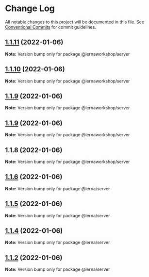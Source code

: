 # Change Log

All notable changes to this project will be documented in this file.
See [Conventional Commits](https://conventionalcommits.org) for commit guidelines.

## [1.1.11](https://github.com/Khaos93/lerna-example/compare/@lernaworkshop/server@1.1.10...@lernaworkshop/server@1.1.11) (2022-01-06)

**Note:** Version bump only for package @lernaworkshop/server





## [1.1.10](https://github.com/Khaos93/lerna-example/compare/@lernaworkshop/server@1.1.9...@lernaworkshop/server@1.1.10) (2022-01-06)

**Note:** Version bump only for package @lernaworkshop/server





## [1.1.9](https://github.com/Khaos93/lerna-example/compare/@lernaworkshop/server@1.1.9...@lernaworkshop/server@1.1.9) (2022-01-06)

**Note:** Version bump only for package @lernaworkshop/server





## [1.1.9](https://github.com/Khaos93/lerna-example/compare/@lernaworkshop/server@1.1.8...@lernaworkshop/server@1.1.9) (2022-01-06)

**Note:** Version bump only for package @lernaworkshop/server





## 1.1.8 (2022-01-06)

**Note:** Version bump only for package @lernaworkshop/server





## [1.1.6](https://github.com/Khaos93/lerna-example/compare/@lerna/server@1.1.5...@lerna/server@1.1.6) (2022-01-06)

**Note:** Version bump only for package @lerna/server





## [1.1.5](https://github.com/Khaos93/lerna-example/compare/@lerna/server@1.1.4...@lerna/server@1.1.5) (2022-01-06)

**Note:** Version bump only for package @lerna/server





## [1.1.4](https://github.com/Khaos93/lerna-example/compare/@lerna/server@1.1.2...@lerna/server@1.1.4) (2022-01-06)

**Note:** Version bump only for package @lerna/server





## [1.1.2](https://github.com/Khaos93/lerna-example/compare/@lerna/server@1.1.1...@lerna/server@1.1.2) (2022-01-06)

**Note:** Version bump only for package @lerna/server
